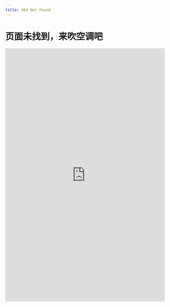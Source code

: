 ```yaml
---
title: 404 Not Found
---
```


<h1 style="align:center">页面未找到，来吹空调吧</h1>

<iframe style="width:100%;" height="800" frameborder="no" src="https://ac.yunyoujun.cn"></iframe>
